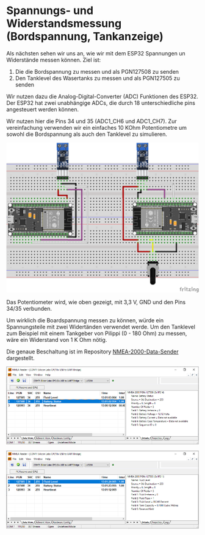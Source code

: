 # Spannungs- und Widerstandsmessung (Bordspannung, Tankanzeige)

Als nächsten sehen wir uns an, wie wir mit dem ESP32 Spannungen un Widerstände messen können. Ziel ist:

1. Die die Bordspannung zu messen und als PGN127508 zu senden
2. Den Tanklevel des Wasertanks zu messen und als PGN127505 zu senden

Wir nutzen dazu die Analog-Digital-Converter (ADC) Funktionen des ESP32. Der ESP32 hat zwei unabhängige ADCs, die durch 18 unterschiedliche pins angesteuert werden können.

Wir nutzen hier die Pins 34 und 35 (ADC1_CH6 und ADC1_CH7). Zur vereinfachung verwenden wir ein einfaches 10 KOhm Potentiometre um sowohl die Bordspannung als auch den Tanklevel zu simulieren.

![AnalogRead](https://github.com/AK-Homberger/NMEA2000-Workshop/blob/main/Bilder/NMEA2000-V-R_Steckplatine.png)

Das Potentiometer wird, wie oben gezeigt, mit 3,3 V, GND und den Pins 34/35 verbunden.

Um wirklich die Boardspannung messen zu können, würde ein Spannungsteile mit zwei Widertänden verwendet werde.
Um den Tanklevel zum Beispiel mit einem Tankgeber von Pilippi (0 - 180 Ohm) zu messen, wäre ein Widerstand von 1 K Ohm nötig.

Die genaue Beschaltung ist im Repository [NMEA-2000-Data-Sender](https://github.com/AK-Homberger/NMEA2000-Data-Sender) dargestellt.


![Spannung](https://github.com/AK-Homberger/NMEA2000-Workshop/blob/main/Bilder/NMEAReader-5.png)

![TankLevel](https://github.com/AK-Homberger/NMEA2000-Workshop/blob/main/Bilder/NMEAReader-6.png)

